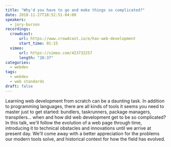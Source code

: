 ```yaml
---
title: "Why'd you have to go and make things so complicated?"
date: 2018-11-27T18:52:51-04:00
speakers:
  - jory-burson
recordings:
  crowdcast:
      url: https://www.crowdcast.io/e/has-web-development
      start_time: 01:15
  vimeo:
      url: https://vimeo.com/423732257
      length: "28:37"
categories:
  - webdev
tags:
  - webdev
  - web standards
draft: false
---
```


Learning web development from scratch can be a daunting task. In addition to programming languages, there are all kinds of tools it seems you need to master just to get started: bundlers, taskrunners, package managers, transpilers… when and how did web development get to be so complicated? In this talk, we'll follow the evolution of a web page through time, introducing it to technical obstacles and innovations until we arrive at present day. We'll come away with a better appreciation for the problems our modern tools solve, and historical context for how the field has evolved.
